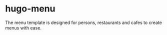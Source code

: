 # hugo-menu
The menu template is designed for persons, restaurants and cafes to create menus with ease.
